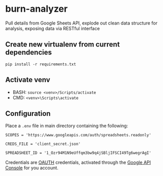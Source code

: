 # burn-analyzer

Pull details from Google Sheets API, explode out clean data structure for analysis, exposing data via RESTful interface

## Create new virtualenv from current dependencies

`pip install -r requirements.txt`

## Activate venv

* BASH: `source <venv>/Scripts/activate`
* CMD: `<venv>\Scripts\activate`

## Configuration

Place a `.env` file in main directory containing the following:

`SCOPES = 'https://www.googleapis.com/auth/spreadsheets.readonly'`

`CREDS_FILE = 'client_secret.json'`

`SPREADSHEET_ID = '1_Ozr94M1N9eUffqm3bw9q4jSBljIFSCI49Tg6wegrAgI'`

Credentials are [OAUTH](https://developers.google.com/identity/protocols/OAuth2) credentials, activated through the [Google API Console](https://console.developers.google.com/) for you account.